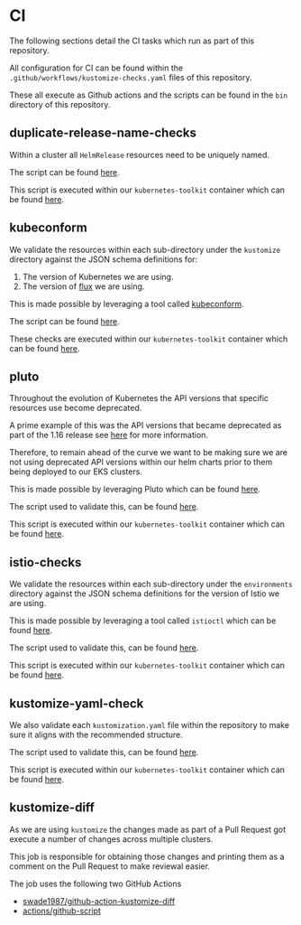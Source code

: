 # CI

The following sections detail the CI tasks which run as part of this repository.

All configuration for CI can be found within the `.github/workflows/kustomize-checks.yaml` files of this repository.

These all execute as Github actions and the scripts can be found in the `bin` directory of this repository.

## duplicate-release-name-checks

Within a cluster all `HelmRelease` resources need to be uniquely named.

The script can be found [here](../bin/check-duplicate-release-name.sh).

This script is executed within our `kubernetes-toolkit` container which can be found [here](https://github.com/swade1987/kubernetes-toolkit).

## kubeconform

We validate the resources within each sub-directory under the `kustomize` directory against the JSON schema definitions for:

1. The version of Kubernetes we are using.
2. The version of [flux](https://github.com/fluxcd/flux2) we are using.

This is made possible by leveraging a tool called [kubeconform](https://github.com/yannh/kubeconform).

The script can be found [here](../bin/kubeconform-checks.sh).

These checks are executed within our `kubernetes-toolkit` container which can be found [here](https://github.com/swade1987/kubernetes-toolkit).

## pluto

Throughout the evolution of Kubernetes the API versions that specific resources use become deprecated.

A prime example of this was the API versions that became deprecated as part of the 1.16 release see [here](https://kubernetes.io/blog/2019/07/18/api-deprecations-in-1-16/) for more information.

Therefore, to remain ahead of the curve we want to be making sure we are not using deprecated API versions within our helm charts prior to them being deployed to our EKS clusters.

This is made possible by leveraging Pluto which can be found [here](https://github.com/FairwindsOps/pluto).

The script used to validate this, can be found [here](../bin/pluto-checks.sh).

This script is executed within our `kubernetes-toolkit` container which can be found [here](https://github.com/swade1987/kubernetes-toolkit).

## istio-checks

We validate the resources within each sub-directory under the `environments` directory against the JSON schema definitions for the version of Istio we are using.

This is made possible by leveraging a tool called `istioctl` which can be found [here](https://istio.io/latest/docs/reference/commands/istioctl/).

The script used to validate this, can be found [here](../bin/istio-checks.sh).

This script is executed within our `kubernetes-toolkit` container which can be found [here](https://github.com/swade1987/kubernetes-toolkit).

## kustomize-yaml-check

We also validate each `kustomization.yaml` file within the repository to make sure it aligns with the recommended structure.

The script used to validate this, can be found [here](https://github.com/swade1987/kubernetes-toolkit/blob/master/bin/kustomization-yaml-fix).

This script is executed within our `kubernetes-toolkit` container which can be found [here](https://github.com/swade1987/kubernetes-toolkit).

## kustomize-diff

As we are using `kustomize` the changes made as part of a Pull Request got execute a number of changes across multiple clusters.

This job is responsible for obtaining those changes and printing them as a comment on the Pull Request to make reviewal easier.

The job uses the following two GitHub Actions

- [swade1987/github-action-kustomize-diff](https://github.com/swade1987/github-action-kustomize-diff)
- [actions/github-script](https://github.com/actions/github-script)
